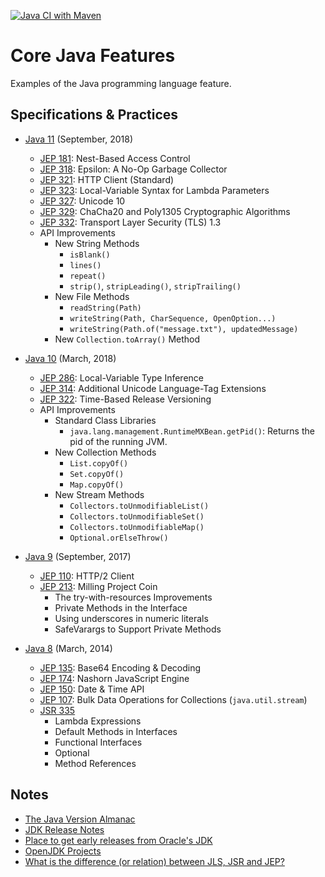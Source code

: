 [![Java CI with Maven](https://github.com/ibrahimatay/Java-Features/actions/workflows/maven.yml/badge.svg)](https://github.com/ibrahimatay/Java-Features/actions/workflows/maven.yml)

# Core Java Features
Examples of the Java programming language feature.

## Specifications & Practices

* [Java 11](java-11/) (September, 2018)
  * [JEP 181](https://openjdk.java.net/jeps/181): Nest-Based Access Control
  * [JEP 318](https://openjdk.java.net/jeps/318): Epsilon: A No-Op Garbage Collector
  * [JEP 321](https://openjdk.java.net/jeps/321): HTTP Client (Standard)
  * [JEP 323](https://openjdk.java.net/jeps/323): Local-Variable Syntax for Lambda Parameters
  * [JEP 327](https://openjdk.java.net/jeps/327): Unicode 10
  * [JEP 329](https://openjdk.java.net/jeps/329): ChaCha20 and Poly1305 Cryptographic Algorithms
  * [JEP 332](https://openjdk.java.net/jeps/332): Transport Layer Security (TLS) 1.3
  * API Improvements
    * New String Methods
      * `isBlank()`
      * `lines()` 
      * `repeat()` 
      * `strip()`, `stripLeading()`, `stripTrailing()`
    * New File Methods 
      * `readString(Path)`
      * `writeString(Path, CharSequence, OpenOption...)`
      * `writeString(Path.of("message.txt"), updatedMessage)`
    * New `Collection.toArray()` Method

  
* [Java 10](java-10/) (March, 2018)
  * [JEP 286](https://openjdk.java.net/jeps/286): Local-Variable Type Inference
  * [JEP 314](https://openjdk.java.net/jeps/314): Additional Unicode Language-Tag Extensions
  * [JEP 322](https://openjdk.java.net/jeps/322): Time-Based Release Versioning
  * API Improvements
    * Standard Class Libraries
      * `java.lang.management.RuntimeMXBean.getPid()`: Returns the pid of the running JVM.
    * New Collection Methods
      * `List.copyOf()`
      * `Set.copyOf()` 
      * `Map.copyOf()`
    * New Stream Methods
      * `Collectors.toUnmodifiableList() `
      * `Collectors.toUnmodifiableSet()`
      * `Collectors.toUnmodifiableMap()`
      * `Optional.orElseThrow()`

* [Java 9](java-9/) (September, 2017)
  * [JEP 110](https://openjdk.java.net/jeps/110): HTTP/2 Client
  * [JEP 213](https://openjdk.java.net/jeps/213): Milling Project Coin
    * The try-with-resources Improvements
    * Private Methods in the Interface
    * Using underscores in numeric literals
    * SafeVarargs to Support Private Methods

* [Java 8](java-8/) (March, 2014)
  * [JEP 135](https://openjdk.java.net/jeps/135): Base64 Encoding & Decoding
  * [JEP 174](https://openjdk.java.net/jeps/174): Nashorn JavaScript Engine
  * [JEP 150](https://openjdk.java.net/jeps/150): Date & Time API
  * [JEP 107](https://openjdk.java.net/jeps/107): Bulk Data Operations for Collections (`java.util.stream`)
  * [JSR 335](https://jcp.org/en/jsr/detail?id=335)
    * Lambda Expressions
    * Default Methods in Interfaces
    * Functional Interfaces
    * Optional
    * Method References

## Notes
- [The Java Version Almanac](https://javaalmanac.io/)
- [JDK Release Notes](https://www.oracle.com/java/technologies/javase/jdk-relnotes-index.html)
- [Place to get early releases from Oracle's JDK](https://jdk.java.net/)
- [OpenJDK Projects](https://openjdk.java.net/projects/)
- [What is the difference (or relation) between JLS, JSR and JEP?](https://stackoverflow.com/questions/51282326/what-is-the-difference-or-relation-between-jls-jsr-and-jep)
